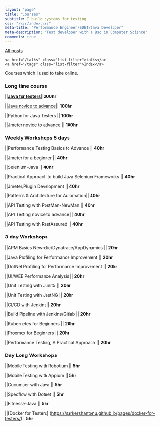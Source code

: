 ```yaml
---
layout: "page"
title: "Courses"
subtitle: I build systems for testing
css: "/css/index.css"
meta-title: "Performance Engineer/SDET/Java Developer"
meta-description: "Test developer with a Bsc in Computer Science"
comments: true
---
```

<div class="list-filters">
    <a href="/" class="list-filter filter-selected">All posts</a>

	<a href="/talks" class="list-filter">talks</a>
    <a href="/tags" class="list-filter">Index</a>
</div>

Courses which I used to take online. 

### Long time course

||[**Java for testers**](https://sarkershantonu.github.io/pages/java-for-testers/)||**200hr**

||[Java novice to advance](https://sarkershantonu.github.io/pages/java-novice-to-advance/)|| **100hr** 

||Python for Java Testers || **100hr**

||Jmeter novice to advance || **100hr**

### Weekly Workshops 5 days

||Performance Testing Basics to Advance || **40hr**

||Jmeter for a beginner || **40hr**

||Selenium-Java || **40hr**

||Practical Approach to build Java Selenium Frameworks || **40hr**

||Jmeter/Plugin Development || **40hr**

||Patterns & Architecture for Automation|| **40hr**

||API Testing with PostMan-NewMan || **40hr**

||API Testing novice to advance || **40hr**

||API Testing with RestAssured || **40hr**

### 3 day Workshops

||APM Basics Newrelic/Dynatrace/AppDynamics || **20hr**

||Java Profiling for Performance Improvement || **20hr**

||DotNet Profiling for Performance Improvement || **20hr**

||UI/WEB Performance Analysis || **20hr**

||Unit Testing with Junit5 || **20hr**

||Unit Testing with JestNG || **20hr**

||CI/CD with Jenkins|| **20hr**

||Build Pipeline with Jenkins/Gitlab || **20hr**

||Kubernetes for Beginners || **20hr**

||Proxmox for Beginners || **20hr**

||Performance Testing, A Practical Approach || **20hr**

### Day Long Workshops

||Mobile Testing with Robotium || **5hr**

||Mobile Testing with Appium || **5hr**

||Cucumber with Java || **5hr**

||Specflow with Dotnet || **5hr**

||Fitnesse-Java || **5hr**

||[Docker for Testers] (https://sarkershantonu.github.io/pages/docker-for-testers/)|| **5hr**

 
